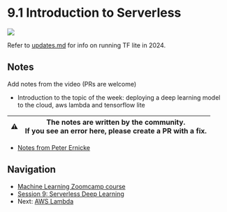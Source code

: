 # 9.1 Introduction to Serverless

<!-- markdownlint-disable MD033 -->
<!-- markdownlint-disable MD045 -->
<a href="https://www.youtube.com/watch?v=JLIVwIsU6RA&list=PL3MmuxUbc_hIhxl5Ji8t4O6lPAOpHaCLR"><img src="images/thumbnail-9-01.jpg"></a>

Refer to [updates.md](updates.md) for info on running TF lite
in 2024.

## Notes

Add notes from the video (PRs are welcome)

* Introduction to the topic of the week: deploying a deep learning model to the cloud, aws lambda and tensorflow lite

|⚠️|The notes are written by the community.<br>If you see an error here, please create a PR with a fix.|
|---|:-:|

* [Notes from Peter Ernicke](https://knowmledge.com/2023/11/30/ml-zoomcamp-2023-serverless-part-1/)

## Navigation

* [Machine Learning Zoomcamp course](../)
* [Session 9: Serverless Deep Learning](./)
* Next: [AWS Lambda](02-aws-lambda.md)
